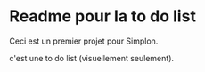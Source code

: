 # Readme pour la to do list

Ceci est un premier projet pour Simplon.

c'est une to do list (visuellement seulement). 
